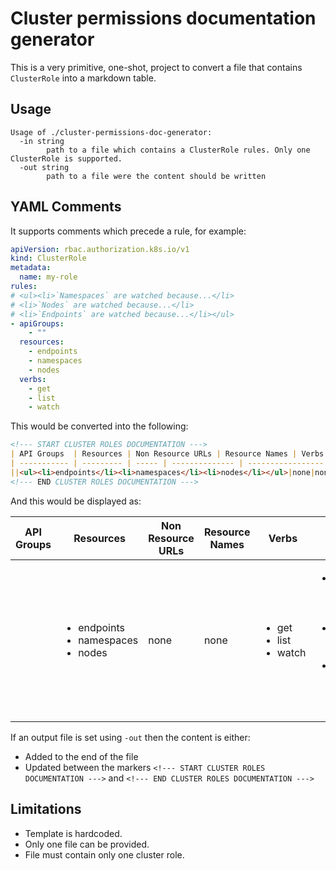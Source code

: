 # Cluster permissions documentation generator

This is a very primitive, one-shot, project to convert a file that contains `ClusterRole` into a markdown table.

## Usage

```
Usage of ./cluster-permissions-doc-generator:
  -in string
        path to a file which contains a ClusterRole rules. Only one ClusterRole is supported.
  -out string
        path to a file were the content should be written
```

## YAML Comments

It supports comments which precede a rule, for example:

```yaml
apiVersion: rbac.authorization.k8s.io/v1
kind: ClusterRole
metadata:
  name: my-role
rules:
# <ul><li>`Namespaces` are watched because...</li>
# <li>`Nodes` are watched because...</li>
# <li>`Endpoints` are watched because...</li></ul>
- apiGroups:
    - ""
  resources:
    - endpoints
    - namespaces
    - nodes
  verbs:
    - get
    - list
    - watch
```

This would be converted into the following:

```markdown
<!--- START CLUSTER ROLES DOCUMENTATION --->
| API Groups  | Resources | Non Resource URLs | Resource Names | Verbs | Comment |
| ----------- | --------- | ----- | -------------- | ----------------- | ------- |
||<ul><li>endpoints</li><li>namespaces</li><li>nodes</li></ul>|none|none|<ul><li>get</li><li>list</li><li>watch</li></ul>|<ul><li>`Namespaces` are watched because...</li> <li>`Nodes` are watched because...</li> <li>`Endpoints` are watched because...</li></ul>|
<!--- END CLUSTER ROLES DOCUMENTATION --->
```

And this would be displayed as:

| API Groups  | Resources | Non Resource URLs | Resource Names | Verbs | Comment |
| ----------- | --------- | ----- | -------------- | ----------------- | ------- |
||<ul><li>endpoints</li><li>namespaces</li><li>nodes</li></ul>|none|none|<ul><li>get</li><li>list</li><li>watch</li></ul>|<ul><li>`Namespaces` are watched because...</li> <li>`Nodes` are watched because...</li> <li>`Endpoints` are watched because...</li></ul>|

If an output file is set using `-out` then the content is either:
* Added to the end of the file
* Updated between the markers `<!--- START CLUSTER ROLES DOCUMENTATION --->` and `<!--- END CLUSTER ROLES DOCUMENTATION --->`

## Limitations

* Template is hardcoded.
* Only one file can be provided.
* File must contain only one cluster role.

